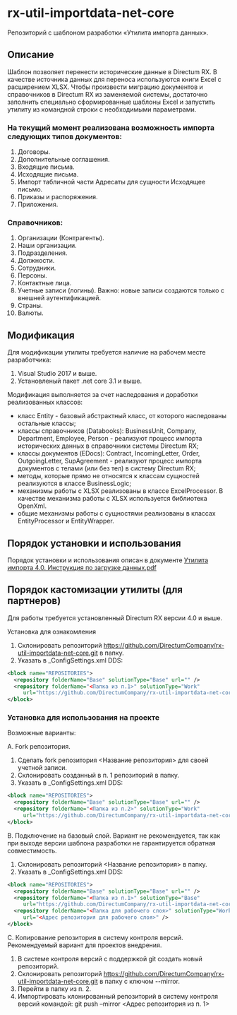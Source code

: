 # rx-util-importdata-net-core
Репозиторий с шаблоном разработки «Утилита импорта данных».

## Описание
Шаблон позволяет перенести исторические данные в Directum RX. 
В качестве источника данных для переноса используются книги Excel с расширением XLSX.
Чтобы произвести миграцию документов и справочников в Directum RX из заменяемой системы, достаточно заполнить специально сформированные шаблоны Excel и запустить утилиту из командной строки с необходимыми параметрами.

### На текущий момент реализована возможность импорта следующих типов документов:
1. Договоры.
2. Дополнительные соглашения.
3. Входящие письма.
4. Исходящие письма.
5. Импорт табличной части Адресаты для сущности Исходящее письмо.
5. Приказы и распоряжения.
6. Приложения.



### Справочников:
1. Организации (Контрагенты).
2. Наши организации.
3. Подразделения.
4. Должности.
5. Сотрудники.
6. Персоны.
7. Контактные лица.
8. Учетные записи (логины). Важно: новые записи создаются только с внешней аутентификацией.
9. Страны.
10. Валюты.

## Модификация

Для модификации утилиты требуется наличие на рабочем месте разработчика:
1. Visual Studio 2017 и выше.
2. Установленый пакет .net core 3.1 и выше.

Модификация выполняется за счет наследования и доработки реализованных классов:
* класс Entity - базовый абстрактный класс, от которого наследованы остальные классы;
* классы справочников (Databooks):  BusinessUnit, Company, Department, Employee, Person - реализуют процесс импорта исторических данных в справочники системы Directum RX;
* классы документов (EDocs): Contract, IncomingLetter, Order, OutgoingLetter, SupAgreement - реализуют процесс импорта документов с телами (или без тел) в систему Directum RX;
* методы, которые прямо не относятся к классам сущностей реализуются в классе BusinessLogic;
* механизмы работы с XLSX реализованы в классе ExcelProcessor. В качестве механизма работы с XLSX используется библиотека OpenXml.
* общие механизмы работы с сущностями реализованы в классах EntityProcessor и EntityWrapper.

## Порядок установки и использования

Порядок установки и использования описан в документе [Утилита импорта 4.0. Инструкция по загрузке данных.pdf](https://github.com/DirectumCompany/rx-util-importdata-net-core/blob/main/doc/%D0%A3%D1%82%D0%B8%D0%BB%D0%B8%D1%82%D0%B0%20%D0%B8%D0%BC%D0%BF%D0%BE%D1%80%D1%82%D0%B0%204.0.%20%D0%98%D0%BD%D1%81%D1%82%D1%80%D1%83%D0%BA%D1%86%D0%B8%D1%8F%20%D0%BF%D0%BE%20%D0%B7%D0%B0%D0%B3%D1%80%D1%83%D0%B7%D0%BA%D0%B5%20%D0%B4%D0%B0%D0%BD%D0%BD%D1%8B%D1%85.pdf)

## Порядок кастомизации утилиты (для партнеров)

Для работы требуется установленный Directum RX версии 4.0 и выше.

Установка для ознакомления
1. Склонировать репозиторий https://github.com/DirectumCompany/rx-util-importdata-net-core.git в папку.
2. Указать в _ConfigSettings.xml DDS:
```xml
<block name="REPOSITORIES">
  <repository folderName="Base" solutionType="Base" url="" /> 
  <repository folderName="<Папка из п.1>" solutionType="Work" 
     url="https://github.com/DirectumCompany/rx-util-importdata-net-core.git" />
</block>
```

### Установка для использования на проекте

Возможные варианты:

A. Fork репозитория.
1. Сделать fork репозитория <Название репозитория> для своей учетной записи.
2. Склонировать созданный в п. 1 репозиторий в папку.
3. Указать в _ConfigSettings.xml DDS:
```xml 
<block name="REPOSITORIES">
  <repository folderName="Base" solutionType="Base" url="" /> 
  <repository folderName="<Папка из п.2>" solutionType="Work" 
     url="https://github.com/DirectumCompany/rx-util-importdata-net-core.git" />
</block>
```

B. Подключение на базовый слой.
Вариант не рекомендуется, так как при выходе версии шаблона разработки не гарантируется обратная совместимость.
1. Склонировать репозиторий <Название репозитория> в папку.
2. Указать в _ConfigSettings.xml DDS:
```xml
<block name="REPOSITORIES">
  <repository folderName="Base" solutionType="Base" url="" /> 
  <repository folderName="<Папка из п.1>" solutionType="Base" 
     url="https://github.com/DirectumCompany/rx-util-importdata-net-core.git" />
  <repository folderName="<Папка для рабочего слоя>" solutionType="Work" 
     url="<Адрес репозитория для рабочего слоя>" />
</block>
```

C. Копирование репозитория в систему контроля версий.
Рекомендуемый вариант для проектов внедрения.
1. В системе контроля версий с поддержкой git создать новый репозиторий.
2. Склонировать репозиторий https://github.com/DirectumCompany/rx-util-importdata-net-core.git в папку с ключом --mirror.
3. Перейти в папку из п. 2.
4. Импортировать клонированный репозиторий в систему контроля версий командой:
git push –mirror <Адрес репозитория из п. 1>
